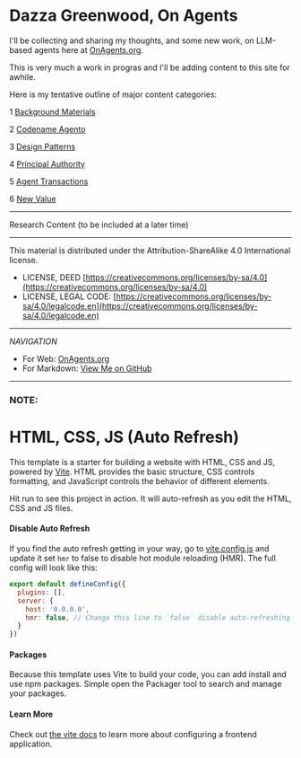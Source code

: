 # Dazza Greenwood, On Agents

I'll be collecting and sharing my thoughts, and some new work, on LLM-based agents here at [OnAgents.org](https://onagents.org). 

This is very much a work in progras and I'll be adding content to this site for awhile.

Here is my tentative outline of major content categories:

1 [Background Materials](background/)

2 [Codename Agento](agento/)

3 [Design Patterns](patterns/)

4 [Principal Authority](principals/)

5 [Agent Transactions](transactions/)

6 [New Value](genspring/)


--------------------

Research Content (to be included at a later time)

_____

This material is distributed under the Attribution-ShareAlike 4.0 International license.

* LICENSE, DEED [https://creativecommons.org/licenses/by-sa/4.0](https://creativecommons.org/licenses/by-sa/4.0)
* LICENSE, LEGAL CODE: [https://creativecommons.org/licenses/by-sa/4.0/legalcode.en](https://creativecommons.org/licenses/by-sa/4.0/legalcode.en)

------

*NAVIGATION*

* For Web: [OnAgents.org](https://dazzaji.github.io/onagents_dev/)
* For Markdown: [View Me on GitHub](https://github.com/dazzaji/onagents/tree/main/docs)

-------

### NOTE:

# HTML, CSS, JS (Auto Refresh)

This template is a starter for building a website with HTML, CSS and JS, powered by [Vite](https://vitejs.dev/). HTML provides the basic structure, CSS controls formatting, and JavaScript controls the behavior of different elements.

Hit run to see this project in action. It will auto-refresh as you edit the HTML, CSS and JS files.

#### Disable Auto Refresh

If you find the auto refresh getting in your way, go to [vite.config.js](./vite.config.js) and update it set `hmr` to false to disable hot module reloading (HMR). The full config will look like this:

```js
export default defineConfig({
  plugins: [],
  server: {
    host: '0.0.0.0',
    hmr: false, // Change this line to `false` disable auto-refreshing.
  }
})
```

#### Packages

Because this template uses Vite to build your code, you can add install and use npm packages. Simple open the Packager tool to search and manage your packages.

#### Learn More

Check out [the vite docs](https://vitejs.dev) to learn more about configuring a frontend application.
